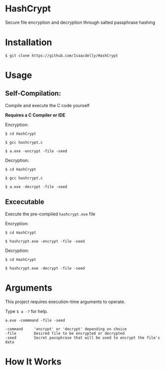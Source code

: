 # HashCrypt

Secure file encryption and decryption through salted passphrase hashing

#

# Installation

```
$ git clone https://github.com/Isaacdelly/HashCrypt
```

#

# Usage

<h2>Self-Compilation:</h2>

Compile and execute the C code yourself

__Requires a C Compiler or IDE__

Encryption: 

```
$ cd HashCrypt

$ gcc hashcrypt.c

$ a.exe -encrypt -file -seed
```

Decryption: 

```
$ cd HashCrypt

$ gcc hashcrypt.c

$ a.exe -decrypt -file -seed
```

<h2>Excecutable</h2>

Execute the pre-compiled `hashcrypt.exe` file

Encryption: 

```
$ cd HashCrypt

$ hashcrypt.exe -encrypt -file -seed
```

Decryption: 

```
$ cd HashCrypt

$ hashcrypt.exe -decrypt -file -seed
```

#

# Arguments

This project requires execution-time arguments to operate.

Type `$ a -?` for help.

```
a.exe -commmand -file -seed

-command     'encrypt' or 'decrypt' depending on choice
-file        Desired file to be encrypted or decrypted
-seed        Secret passphrase that will be used to encrypt the file's data
```

#

# How It Works



